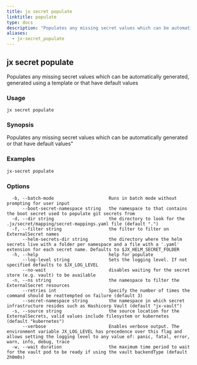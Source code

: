 ```yaml
---
title: jx secret populate
linktitle: populate
type: docs
description: "Populates any missing secret values which can be automatically generated, generated using a template or that have default values"
aliases:
  - jx-secret_populate
---
```


## jx secret populate

Populates any missing secret values which can be automatically generated, generated using a template or that have default values

### Usage

```
jx secret populate
```

### Synopsis

Populates any missing secret values which can be automatically generated or that have default values"

### Examples

  ```bash
  jx-secret populate

  ```
### Options

```
  -b, --batch-mode                     Runs in batch mode without prompting for user input
      --boot-secret-namespace string   the namespace to that contains the boot secret used to populate git secrets from
  -d, --dir string                     the directory to look for the .jx/secret/mapping/secret-mappings.yaml file (default ".")
  -f, --filter string                  the filter to filter on ExternalSecret names
      --helm-secrets-dir string        the directory where the helm secrets live with a folder per namespace and a file with a '.yaml' extension for each secret name. Defaults to $JX_HELM_SECRET_FOLDER
  -h, --help                           help for populate
      --log-level string               Sets the logging level. If not specified defaults to $JX_LOG_LEVEL
      --no-wait                        disables waiting for the secret store (e.g. vault) to be available
  -n, --ns string                      the namespace to filter the ExternalSecret resources
      --retries int                    Specify the number of times the command should be reattempted on failure (default 3)
      --secret-namespace string        the namespace in which secret infrastructure resides such as Hashicorp Vault (default "jx-vault")
  -s, --source string                  the source location for the ExternalSecrets, valid values include filesystem or kubernetes (default "kubernetes")
      --verbose                        Enables verbose output. The environment variable JX_LOG_LEVEL has precedence over this flag and allows setting the logging level to any value of: panic, fatal, error, warn, info, debug, trace
  -w, --wait duration                  the maximum time period to wait for the vault pod to be ready if using the vault backendType (default 2h0m0s)
```

